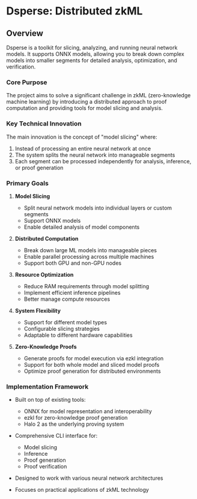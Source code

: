 # Dsperse: Distributed zkML

## Overview

Dsperse is a toolkit for slicing, analyzing, and running neural network models. It supports ONNX models, allowing you to break down complex models into smaller segments for detailed analysis, optimization, and verification.

### Core Purpose
The project aims to solve a significant challenge in zkML (zero-knowledge machine learning) by introducing a distributed approach to proof computation and providing tools for model slicing and analysis.

### Key Technical Innovation
The main innovation is the concept of "model slicing" where:
1. Instead of processing an entire neural network at once
2. The system splits the neural network into manageable segments
3. Each segment can be processed independently for analysis, inference, or proof generation

### Primary Goals
1. **Model Slicing**
    - Split neural network models into individual layers or custom segments
    - Support ONNX models
    - Enable detailed analysis of model components

2. **Distributed Computation**
    - Break down large ML models into manageable pieces
    - Enable parallel processing across multiple machines
    - Support both GPU and non-GPU nodes

3. **Resource Optimization**
    - Reduce RAM requirements through model splitting
    - Implement efficient inference pipelines
    - Better manage compute resources

4. **System Flexibility**
    - Support for different model types
    - Configurable slicing strategies
    - Adaptable to different hardware capabilities

5. **Zero-Knowledge Proofs**
    - Generate proofs for model execution via ezkl integration
    - Support for both whole model and sliced model proofs
    - Optimize proof generation for distributed environments

### Implementation Framework
- Built on top of existing tools:
    - ONNX for model representation and interoperability
    - ezkl for zero-knowledge proof generation
    - Halo 2 as the underlying proving system

- Comprehensive CLI interface for:
    - Model slicing
    - Inference
    - Proof generation
    - Proof verification

- Designed to work with various neural network architectures
- Focuses on practical applications of zkML technology
